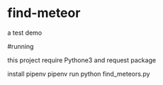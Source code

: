 # find-meteor
a test demo 

#running

this project require Pythone3 and request package
 
 install pipenv
 pipenv run python find_meteors.py